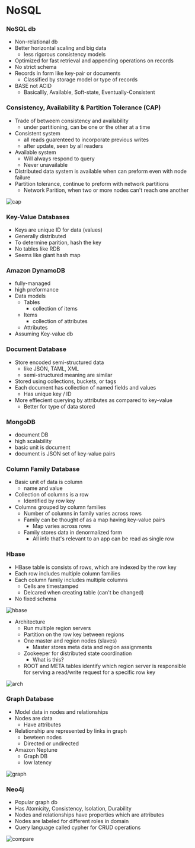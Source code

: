 
# NoSQL


### NoSQL db
- Non-relational db
- Better horizontal scaling and big data
    - less rigorous consistency models
- Optimized for fast retrieval and appending operations on records
- No strict schema
- Records in form like key-pair or documents
    - Classified by storage model or type of records
- BASE not ACID
    - Basicallly, Available, Soft-state, Eventually-Consistent

### Consistency, Availability & Partition Tolerance (CAP)
- Trade of betweem consistency and availability
    - under partitioning, can be one or the other at a time
- Consistent system
    - all reads guarenteed to incorporate previous writes
    - after update, seen by all readers
- Available system
    - Will always respond to query
    - Never unavailable
- Distributed data system is available when can preform even with node failure
- Partition tolerance, continue to preform with network partitions
    - Network Parition, when two or more nodes can't reach one another   


![cap](./CAP.png)


### Key-Value Databases
- Keys are unique ID for data (values)
- Generally distributed
- To determine parition, hash the key
- No tables like RDB
- Seems like giant hash map

### Amazon DynamoDB
- fully-managed
- high preformance
- Data models
    - Tables
        - collection of items
    - Items
        - collection of attributes
    - Attributes
- Assuming Key-value db

### Document Database
- Store encoded semi-structured data
    - like JSON, TAML, XML
    - semi-structured meaning are similar
- Stored using collections, buckets, or tags
- Each document has collection of named fields and values
    - Has unique key / ID
- More effiecient querying by attributes as compared to key-value
    - Better for type of data stored

### MongoDB
- document DB
- high scalability
- basic unit is document
- document is JSON set of key-value pairs


### Column Family Database
- Basic unit of data is column 
    - name and value
- Collection of columns is a row 
    - Identified by row key
- Columns grouped by column families
    - Number of columns in family varies across rows
    - Family can be thought of as a map having key-value pairs
        - Map varies across rows
    - Family stores data in denormalized form
        - All info that's relevant to an app can be read as single row 


### Hbase
- HBase table is consists of rows, which are indexed by the row key
- Each row includes multiple column families  
- Each column family includes multiple columns
    - Cells are timestamped
    - Delcared when creating table (can't be changed)
- No fixed schema


![hbase](./hbase.png)


- Architecture
    - Run multiple region servers
    - Partition on the row key between regions
    - One master and region nodes (slaves)
        - Master stores meta data and region assignments
    - Zookeeper for distributed state coordination
        -  What is this?
    - ROOT and META tables identify which region server is responsible for serving a read/write request for a specific row key


![arch](./hbase-arch.png)


### Graph Database
- Model data in nodes and relationships
- Nodes are data
    - Have attributes
- Relationship are represented by links in graph
    - bewteen nodes
    - Directed or undirected
- Amazon Neptune
    - Graph DB
    - low latency


![graph](./graph.png)

### Neo4j
- Popular graph db
- Has Atomicity, Consistency, Isolation, Durability
- Nodes and relationships have properties which are attributes
- Nodes are labeled for different roles in domain
- Query language called cypher for CRUD operations




![compare](./compare.png)






